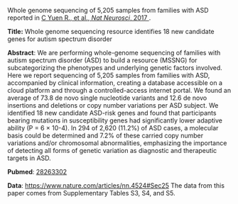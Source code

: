 
Whole genome sequencing of 5,205 samples from families with ASD
reported in 
<a href="https://www.nature.com/articles/nn.4524" target="_blank">
C Yuen R., et al., *Nat Neurosci*, 2017
</a>.

**Title:** Whole genome sequencing resource identifies 18 new candidate genes for autism spectrum disorder

**Abstract**: We are performing whole-genome sequencing of families with autism spectrum
disorder (ASD) to build a resource (MSSNG) for subcategorizing the phenotypes
and underlying genetic factors involved. Here we report sequencing of 5,205
samples from families with ASD, accompanied by clinical information, creating a
database accessible on a cloud platform and through a controlled-access
internet portal. We found an average of 73.8 de novo single nucleotide variants
and 12.6 de novo insertions and deletions or copy number variations per ASD
subject. We identified 18 new candidate ASD-risk genes and found that
participants bearing mutations in susceptibility genes had significantly lower
adaptive ability (P = 6 × 10-4). In 294 of 2,620 (11.2%) of ASD cases,
a molecular basis could be determined and 7.2% of these carried copy number
variations and/or chromosomal abnormalities, emphasizing the importance of
detecting all forms of genetic variation as diagnostic and therapeutic targets
in ASD.

**Pubmed**:
<a href="https://pubmed.ncbi.nlm.nih.gov/28263302/" target="_blank">28263302</a>

**Data**: <a href="https://www.nature.com/articles/nn.4524#Sec25" target="_blank">https://www.nature.com/articles/nn.4524#Sec25</a>
The data from this paper comes from Supplementary Tables S3, S4, and S5.